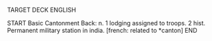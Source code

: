 TARGET DECK
ENGLISH

START
Basic
Cantonment
Back: n. 1 lodging assigned to troops. 2 hist. Permanent military station in india. [french: related to *canton]
END
